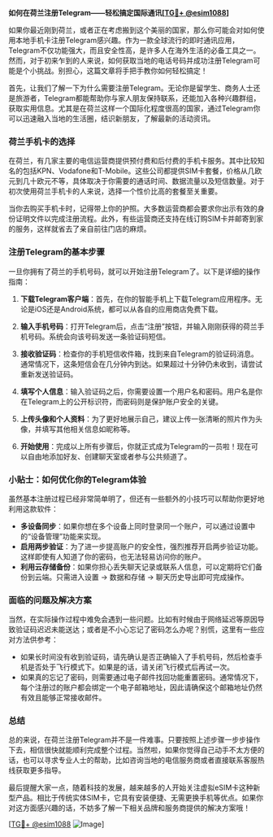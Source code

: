 **如何在荷兰注册Telegram——轻松搞定国际通讯[[TG💪+ @esim1088](https://t.me/s/esim1088)]**

如果你最近刚到荷兰，或者正在考虑搬到这个美丽的国家，那么你可能会对如何使用本地手机卡注册Telegram感兴趣。作为一款全球流行的即时通讯应用，Telegram不仅功能强大，而且安全性高，是许多人在海外生活的必备工具之一。然而，对于初来乍到的人来说，如何获取当地的电话号码并成功注册Telegram可能是个小挑战。别担心，这篇文章将手把手教你如何轻松搞定！

首先，让我们了解一下为什么需要注册Telegram。无论你是留学生、商务人士还是旅游者，Telegram都能帮助你与家人朋友保持联系，还能加入各种兴趣群组，获取实用信息。尤其是在荷兰这样一个国际化程度很高的国家，通过Telegram你可以迅速融入当地的生活圈，结识新朋友，了解最新的活动资讯。

### 荷兰手机卡的选择

在荷兰，有几家主要的电信运营商提供预付费和后付费的手机卡服务。其中比较知名的包括KPN、Vodafone和T-Mobile。这些公司都提供SIM卡套餐，价格从几欧元到几十欧元不等，具体取决于你需要的通话时间、数据流量以及短信数量。对于初次使用荷兰手机卡的人来说，选择一个性价比高的套餐至关重要。

当你去购买手机卡时，记得带上你的护照。大多数运营商都会要求你出示有效的身份证明文件以完成注册流程。此外，有些运营商还支持在线订购SIM卡并邮寄到家的服务，这样就省去了亲自前往门店的麻烦。

### 注册Telegram的基本步骤

一旦你拥有了荷兰的手机号码，就可以开始注册Telegram了。以下是详细的操作指南：

1. **下载Telegram客户端**：首先，在你的智能手机上下载Telegram应用程序。无论是iOS还是Android系统，都可以从各自的应用商店免费下载。

2. **输入手机号码**：打开Telegram后，点击“注册”按钮，并输入刚刚获得的荷兰手机号码。系统会向该号码发送一条验证码短信。

3. **接收验证码**：检查你的手机短信收件箱，找到来自Telegram的验证码消息。通常情况下，这条短信会在几分钟内到达。如果超过十分钟仍未收到，请尝试重新发送验证码。

4. **填写个人信息**：输入验证码之后，你需要设置一个用户名和密码。用户名是你在Telegram上的公开标识符，而密码则是保护账户安全的关键。

5. **上传头像和个人资料**：为了更好地展示自己，建议上传一张清晰的照片作为头像，并填写其他相关信息如昵称等。

6. **开始使用**：完成以上所有步骤后，你就正式成为Telegram的一员啦！现在可以自由地添加好友、创建聊天室或者参与公共频道了。

### 小贴士：如何优化你的Telegram体验

虽然基本注册过程已经非常简单明了，但还有一些额外的小技巧可以帮助你更好地利用这款软件：

- **多设备同步**：如果你想在多个设备上同时登录同一个账户，可以通过设置中的“设备管理”功能来实现。
- **启用两步验证**：为了进一步提高账户的安全性，强烈推荐开启两步验证功能。这样即使有人知道了你的密码，也无法轻易访问你的账户。
- **利用云存储备份**：如果你担心丢失聊天记录或联系人信息，可以定期将它们备份到云端。只需进入设置 -> 数据和存储 -> 聊天历史导出即可完成操作。

### 面临的问题及解决方案

当然，在实际操作过程中难免会遇到一些问题。比如有时候由于网络延迟等原因导致验证码迟迟未能送达；或者是不小心忘记了密码怎么办呢？别慌，这里有一些应对方法供参考：

- 如果长时间没有收到验证码，请先确认是否正确输入了手机号码，然后检查手机是否处于飞行模式下。如果是的话，请关闭飞行模式后再试一次。
- 如果真的忘记了密码，则需要通过电子邮件找回功能重置密码。通常情况下，每个注册过的账户都会绑定一个电子邮箱地址，因此请确保这个邮箱地址仍然有效且能够正常接收邮件。

### 总结

总的来说，在荷兰注册Telegram并不是一件难事。只要按照上述步骤一步步操作下去，相信很快就能顺利完成整个过程。当然啦，如果你觉得自己动手不太方便的话，也可以寻求专业人士的帮助，比如咨询当地的电信服务商或者直接联系客服热线获取更多指导。

最后提醒大家一点，随着科技的发展，越来越多的人开始关注虚拟eSIM卡这种新型产品。相比于传统实体SIM卡，它具有安装便捷、无需更换手机等优点。如果你对这方面感兴趣的话，不妨多了解一下相关品牌和服务商提供的解决方案哦！

[[TG💪+ @esim1088](https://t.me/s/esim1088) ![Image](https://i.postimg.cc/4NQfJmqS/Snipaste-2025-05-13-00-14-12.png)]